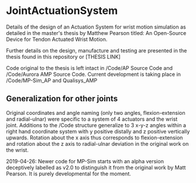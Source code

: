 # JointActuationSystem
Details of the design of an Actuation System for wrist motion simulation as detailed in the master's thesis by Matthew Pearson titled: An Open-Source Device for Tendon Actuated Wrist Motion. 

Further details on the design, manufacture and testing are presented in the thesis found in this repository or [THESIS LINK]

Code original to the thesis is left intact in /Code/AP Source Code and /Code/Aurora AMP Source Code. Current development is taking place in /Code/MP-Sim_AP and Qualisys_AMP

## Generalization for other joints

Original coordinates and angle naming (only two angles, flexion-extension and radial-ulnar) were specific to a system of 4 actuators and the wrist joint. Additions to the /Code structure generalize to 3 x-y-z angles within a right hand coordinate system with y positive distally and z positive vertically upwards. Rotation about the x axis thus corresponds to flexion-extension and rotation about the z axis to radial-ulnar deviation in the original work on the wrist. 

2019-04-26: Newer code for MP-Sim starts with an alpha version deceptively labelled as v2.0 to distinguish it from the original work by Matt Pearson. It is purely developmental for the moment. 
